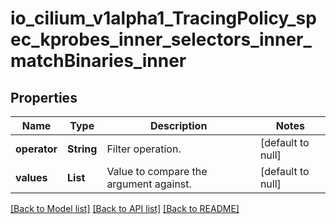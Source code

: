 # io_cilium_v1alpha1_TracingPolicy_spec_kprobes_inner_selectors_inner_matchBinaries_inner
## Properties

| Name | Type | Description | Notes |
|------------ | ------------- | ------------- | -------------|
| **operator** | **String** | Filter operation. | [default to null] |
| **values** | **List** | Value to compare the argument against. | [default to null] |

[[Back to Model list]](../README.md#documentation-for-models) [[Back to API list]](../README.md#documentation-for-api-endpoints) [[Back to README]](../README.md)

